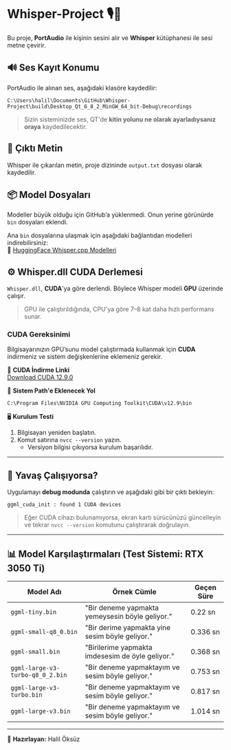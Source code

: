 # Whisper-Project 🎙️🧠

Bu proje, **PortAudio** ile kişinin sesini alır ve **Whisper** kütüphanesi ile sesi metne çevirir.

## 🔊 Ses Kayıt Konumu
PortAudio ile alınan ses, aşağıdaki klasöre kaydedilir:

```
C:\Users\halil\Documents\GitHub\Whisper-Project\build\Desktop_Qt_6_8_2_MinGW_64_bit-Debug\recordings
```

> Sizin sisteminizde ses, QT'de **kitin yolunu ne olarak ayarladıysanız oraya** kaydedilecektir.

## 📝 Çıktı Metin
Whisper ile çıkarılan metin, proje dizininde `output.txt` dosyası olarak kaydedilir.

## 📦 Model Dosyaları
Modeller büyük olduğu için GitHub’a yüklenmedi. Onun yerine görünürde `bin` dosyaları eklendi.

Ana `bin` dosyalarına ulaşmak için aşağıdaki bağlantıdan modelleri indirebilirsiniz:  
🔗 [HuggingFace Whisper.cpp Modelleri](https://huggingface.co/ggerganov/whisper.cpp/tree/main)

## ⚙️ Whisper.dll CUDA Derlemesi
`Whisper.dll`, **CUDA**'ya göre derlendi. Böylece Whisper modeli **GPU** üzerinde çalışır.

> GPU ile çalıştırıldığında, CPU'ya göre 7–8 kat daha hızlı performans sunar.

### CUDA Gereksinimi
Bilgisayarınızın GPU’sunu model çalıştırmada kullanmak için **CUDA** indirmeniz ve sistem değişkenlerine eklemeniz gerekir.

🔽 **CUDA İndirme Linki**  
[Download CUDA 12.9.0](https://developer.download.nvidia.com/compute/cuda/12.9.0/local_installers/cuda_12.9.0_576.02_windows.exe)

📂 **Sistem Path'e Eklenecek Yol**
```
C:\Program Files\NVIDIA GPU Computing Toolkit\CUDA\v12.9\bin
```

🖥️ **Kurulum Testi**
1. Bilgisayarı yeniden başlatın.
2. Komut satırına `nvcc --version` yazın.
   - Versiyon bilgisi çıkıyorsa kurulum başarılıdır.

---

## 🐢 Yavaş Çalışıyorsa?
Uygulamayı **debug modunda** çalıştırın ve aşağıdaki gibi bir çıktı bekleyin:

```
ggml_cuda_init : found 1 CUDA devices
```

> Eğer CUDA cihazı bulunamıyorsa, ekran kartı sürücünüzü güncelleyin ve tekrar `nvcc --version` komutunu çalıştırarak doğrulayın.

---

## 📊 Model Karşılaştırmaları (Test Sistemi: RTX 3050 Ti)

| Model Adı                        | Örnek Cümle                                              | Geçen Süre |
|----------------------------------|----------------------------------------------------------|------------|
| `ggml-tiny.bin`                 | "Bir deneme yapmakta yemeysesin böyle geliyor."          | 0.22 sn    |
| `ggml-small-q8_0.bin`           | "Bir derime yapmakta yine sesim böyle geliyor."         | 0.336 sn   |
| `ggml-small.bin`               | "Birilerime yapmakta imdesesim de öyle geliyor."        | 0.368 sn   |
| `ggml-large-v3-turbo-q8_0_2.bin`| "Bir deneme yapmaktayım ve sesim böyle geliyor."        | 0.753 sn   |
| `ggml-large-v3-turbo.bin`       | "Bir deneme yapmaktayım ve sesim böyle geliyor."        | 0.817 sn   |
| `ggml-large-v3.bin`            | "Bir deneme yapmaktayım ve sesim böyle geliyor."        | 1.014 sn   |

---

📌 **Hazırlayan:** Halil Öksüz
